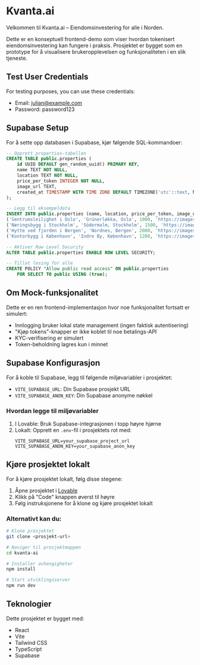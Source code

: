 # Kvanta.ai

Velkommen til Kvanta.ai – Eiendomsinvestering for alle i Norden.

Dette er en konseptuell frontend-demo som viser hvordan tokenisert eiendomsinvestering kan fungere i praksis. Prosjektet er bygget som en prototype for å visualisere brukeropplevelsen og funksjonaliteten i en slik tjeneste.

## Test User Credentials

For testing purposes, you can use these credentials:
- Email: julian@example.com
- Password: password123

## Supabase Setup

For å sette opp databasen i Supabase, kjør følgende SQL-kommandoer:

```sql
-- Opprett properties-tabellen
CREATE TABLE public.properties (
    id UUID DEFAULT gen_random_uuid() PRIMARY KEY,
    name TEXT NOT NULL,
    location TEXT NOT NULL,
    price_per_token INTEGER NOT NULL,
    image_url TEXT,
    created_at TIMESTAMP WITH TIME ZONE DEFAULT TIMEZONE('utc'::text, NOW()) NOT NULL
);

-- Legg til eksempeldata
INSERT INTO public.properties (name, location, price_per_token, image_url) VALUES
('Sentrumsleilighet i Oslo', 'Grünerløkka, Oslo', 1000, 'https://images.unsplash.com/photo-1460317442991-0ec209397118?auto=format&fit=crop&q=80&w=2940&ixlib=rb-4.0.3'),
('Næringsbygg i Stockholm', 'Södermalm, Stockholm', 1500, 'https://images.unsplash.com/photo-1486406146926-c627a92ad1ab?auto=format&fit=crop&q=80&w=2940&ixlib=rb-4.0.3'),
('Hytte ved fjorden i Bergen', 'Nordnes, Bergen', 2000, 'https://images.unsplash.com/photo-1499793983690-e29da59ef1c2?auto=format&fit=crop&q=80&w=2940&ixlib=rb-4.0.3'),
('Kontorbygg i København', 'Indre By, København', 1200, 'https://images.unsplash.com/photo-1497366216548-37526070297c?auto=format&fit=crop&q=80&w=2940&ixlib=rb-4.0.3');

-- Aktiver Row Level Security
ALTER TABLE public.properties ENABLE ROW LEVEL SECURITY;

-- Tillat lesing for alle
CREATE POLICY "Allow public read access" ON public.properties
    FOR SELECT TO public USING (true);
```

## Om Mock-funksjonalitet

Dette er en ren frontend-implementasjon hvor noe funksjonalitet fortsatt er simulert:
- Innlogging bruker lokal state management (ingen faktisk autentisering)
- "Kjøp tokens"-knapper er ikke koblet til noe betalings-API
- KYC-verifisering er simulert
- Token-beholdning lagres kun i minnet

## Supabase Konfigurasjon

For å koble til Supabase, legg til følgende miljøvariabler i prosjektet:

- `VITE_SUPABASE_URL`: Din Supabase prosjekt URL
- `VITE_SUPABASE_ANON_KEY`: Din Supabase anonyme nøkkel

### Hvordan legge til miljøvariabler

1. I Lovable: Bruk Supabase-integrasjonen i topp høyre hjørne
2. Lokalt: Opprett en `.env`-fil i prosjektets rot med:
   ```
   VITE_SUPABASE_URL=your_supabase_project_url
   VITE_SUPABASE_ANON_KEY=your_supabase_anon_key
   ```

## Kjøre prosjektet lokalt

For å kjøre prosjektet lokalt, følg disse stegene:

1. Åpne prosjektet i [Lovable](https://lovable.dev/projects/REPLACE_WITH_PROJECT_ID)
2. Klikk på "Code" knappen øverst til høyre
3. Følg instruksjonene for å klone og kjøre prosjektet lokalt

### Alternativt kan du:

```bash
# Klone prosjektet
git clone <prosjekt-url>

# Naviger til prosjektmappen
cd kvanta-ai

# Installer avhengigheter
npm install

# Start utviklingsserver
npm run dev
```

## Teknologier

Dette prosjektet er bygget med:
- React
- Vite
- Tailwind CSS
- TypeScript
- Supabase